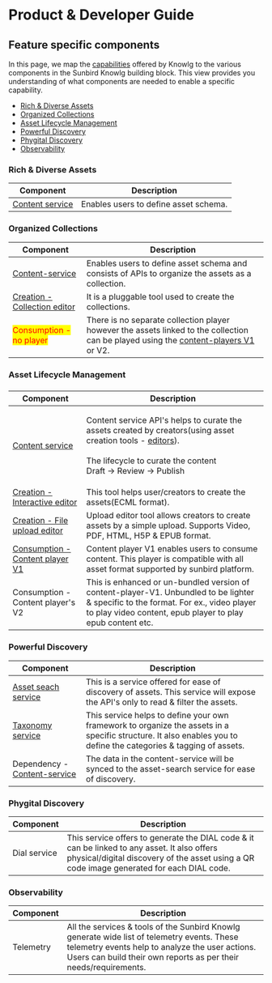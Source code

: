 # Product & Developer Guide

## Feature specific components

In this page, we map the [capabilities](../capabilities/) offered by Knowlg to the various components in the Sunbird Knowlg building block. This view provides you understanding of what components are needed to enable a specific capability.&#x20;

* [Rich & Diverse Assets](./#rich-and-diverse-assets)
* [Organized Collections](./#organized-collections)
* [Asset Lifecycle Management](./#asset-lifecycle-management)
* [Powerful Discovery](./#powerful-discovery)
* [Phygital Discovery](./#phygital-discovery)
* [Observability](./#observability)

### Rich & Diverse Assets

| Component                           | Description                           |
| ----------------------------------- | ------------------------------------- |
| [Content service](content-service/) | Enables users to define asset schema. |

### Organized Collections

| Component                                                     | Description                                                                                                                                              |
| ------------------------------------------------------------- | -------------------------------------------------------------------------------------------------------------------------------------------------------- |
| [Content-service](content-service/)                           | Enables users to define asset schema and consists of APIs to organize the assets as a collection.                                                        |
| [Creation - Collection editor](editors/collection-editor-v2/) | It is a pluggable tool used to create the collections.                                                                                                   |
| <mark style="color:red;">Consumption - no player</mark>       | There is no separate collection player however the assets linked to the collection can be played using the [content-players V1](broken-reference) or V2. |

### Asset Lifecycle Management

###

| Component                                                | Description                                                                                                                                                                                                        |
| -------------------------------------------------------- | ------------------------------------------------------------------------------------------------------------------------------------------------------------------------------------------------------------------ |
| [Content service](content-service/)                      | <p>Content service API's helps to curate the assets created by creators(using asset creation tools - <a href="editors/">editors</a>).<br><br>The lifecycle to curate the content<br>Draft -> Review -> Publish</p> |
| [Creation - Interactive editor](editors/editor/)         | This tool helps user/creators to create the assets(ECML format).                                                                                                                                                   |
| [Creation - File upload editor](editors/generic-editor/) | Upload editor tool allows creators to create assets by a simple upload. Supports Video, PDF, HTML, H5P & EPUB format.                                                                                              |
| [Consumption - Content player V1](broken-reference)      | Content player V1 enables users to consume content. This player is compatible with all asset format supported by sunbird platform.                                                                                 |
| Consumption - Content player's V2                        | This is enhanced or un-bundled version of content-player-V1. Unbundled to be lighter & specific to the format. For ex., video player to play video content, epub player to play epub content etc.                  |

### Powerful Discovery

| Component                                        | Description                                                                                                                                                       |
| ------------------------------------------------ | ----------------------------------------------------------------------------------------------------------------------------------------------------------------- |
| [Asset seach service](assets-search-service/)    | This is a service offered for ease of discovery of assets. This service will expose the API's only to read & filter the assets.                                   |
| [Taxonomy service](taxonomy-and-tagging/)        | This service helps to define your own framework to organize the assets in a specific structure. It also enables you to define the categories & tagging of assets. |
| Dependency - [Content-service](content-service/) | The data in the content-service will be synced to the asset-search service for ease of discovery.                                                                 |

### Phygital Discovery

| Component    | Description                                                                                                                                                                               |
| ------------ | ----------------------------------------------------------------------------------------------------------------------------------------------------------------------------------------- |
| Dial service | This service offers to generate the DIAL code & it can be linked to any asset. It also offers physical/digital discovery of the asset using a QR code image generated for each DIAL code. |

### Observability

| Component | Description                                                                                                                                                                                                        |
| --------- | ------------------------------------------------------------------------------------------------------------------------------------------------------------------------------------------------------------------ |
| Telemetry | All the services & tools of the Sunbird Knowlg generate wide list of telemetry events. These telemetry events help to analyze the user actions. Users can build their own reports as per their needs/requirements. |
